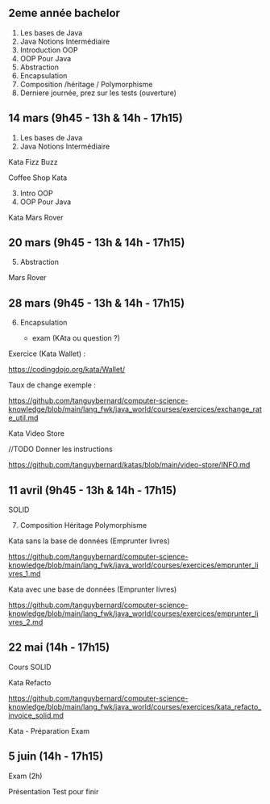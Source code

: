 

## 2eme année bachelor

1. Les bases de Java
2. Java Notions Intermédiaire
3. Introduction OOP
4. OOP Pour Java
5. Abstraction
6. Encapsulation
7. Composition /héritage / Polymorphisme
8. Derniere journée, prez sur les tests (ouverture)



## 14 mars (9h45 - 13h & 14h - 17h15)

1. Les bases de Java
2. Java Notions Intermédiaire

Kata Fizz Buzz

Coffee Shop Kata

3. Intro OOP
4. OOP Pour Java

Kata Mars Rover

## 20 mars (9h45 - 13h & 14h - 17h15)

5. Abstraction

Mars Rover

## 28 mars (9h45 - 13h & 14h - 17h15)

6. Encapsulation

   + exam (KAta ou question ?)

Exercice (Kata Wallet) : 

https://codingdojo.org/kata/Wallet/

Taux de change exemple : 

https://github.com/tanguybernard/computer-science-knowledge/blob/main/lang_fwk/java_world/courses/exercices/exchange_rate_util.md


Kata Video Store

//TODO Donner les instructions

https://github.com/tanguybernard/katas/blob/main/video-store/INFO.md

## 11 avril (9h45 - 13h & 14h - 17h15)

SOLID

7. Composition Héritage Polymorphisme

Kata sans la base de données (Emprunter livres)

https://github.com/tanguybernard/computer-science-knowledge/blob/main/lang_fwk/java_world/courses/exercices/emprunter_livres_1.md

Kata avec une base de données (Emprunter livres)

https://github.com/tanguybernard/computer-science-knowledge/blob/main/lang_fwk/java_world/courses/exercices/emprunter_livres_2.md
## 22 mai (14h - 17h15)

Cours SOLID

Kata Refacto

https://github.com/tanguybernard/computer-science-knowledge/blob/main/lang_fwk/java_world/courses/exercices/kata_refacto_invoice_solid.md

Kata - Préparation Exam

## 5 juin (14h - 17h15)

Exam (2h)

Présentation Test pour finir
